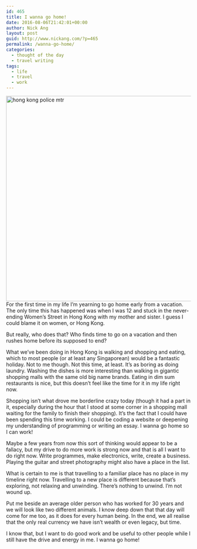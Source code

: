 ```yaml
---
id: 465
title: I wanna go home!
date: 2016-08-06T21:42:01+00:00
author: Nick Ang
layout: post
guid: http://www.nickang.com/?p=465
permalink: /wanna-go-home/
categories:
  - thought of the day
  - travel writing
tags:
  - life
  - travel
  - work
---
```

<p class="p1"><img class="aligncenter size-large wp-image-467" src="http://www.nickang.com/wp-content/uploads/2016/08/DSCF7873_nickang_edited-1024x683.jpg" alt="hong kong police mtr" width="840" height="560" />For the first time in my life I’m yearning to go home early from a vacation. The only time this has happened was when I was 12 and stuck in the never-ending Women’s Street in Hong Kong with my mother and sister. I guess I could blame it on women, or Hong Kong.</p>
<p class="p1">But really, who does that? Who finds time to go on a vacation and then rushes home before its supposed to end?</p>
<p class="p1">What we’ve been doing in Hong Kong is walking and shopping and eating, which to most people (or at least any Singaporean) would be a fantastic holiday. Not to me though. Not this time, at least. It’s as boring as doing laundry. Washing the dishes is more interesting than walking in gigantic shopping malls with the same old big name brands. Eating in dim sum restaurants is nice, but this doesn’t feel like the time for it in my life right now.</p>
<p class="p1">Shopping isn’t what drove me borderline crazy today (though it had a part in it, especially during the hour that I stood at some corner in a shopping mall waiting for the family to finish their shopping). It’s the fact that I could have been spending this time working. I could be coding a website or deepening my understanding of programming or writing an essay. I wanna go home so I can work!</p>
<p class="p1">Maybe a few years from now this sort of thinking would appear to be a fallacy, but my drive to do more work is strong now and that is all I want to do right now. Write programmes, make electronics, write, create a business. Playing the guitar and street photography might also have a place in the list.</p>
<p class="p1">What is certain to me is that travelling to a familiar place has no place in my timeline right now. Travelling to a new place is different because that’s exploring, not relaxing and unwinding. There’s nothing to unwind. I’m not wound up.</p>
<p class="p1">Put me beside an average older person who has worked for 30 years and we will look like two different animals. I know deep down that that day will come for me too, as it does for every human being. In the end, we all realise that the only real currency we have isn’t wealth or even legacy, but time.</p>
<p class="p1">I know that, but I want to do good work and be useful to other people while I still have the drive and energy in me. I wanna go home!</p>